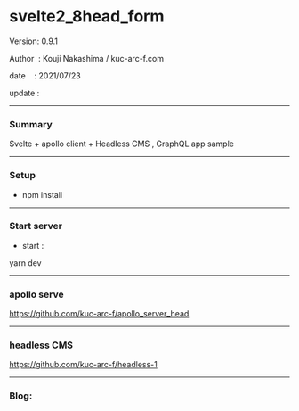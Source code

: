 ﻿# svelte2_8head_form

 Version: 0.9.1

 Author  : Kouji Nakashima / kuc-arc-f.com

 date    : 2021/07/23

 update  :

***
### Summary

Svelte + apollo client + Headless CMS , GraphQL app sample

***
### Setup

* npm install

***
### Start server
* start :

yarn dev

***
### apollo serve
https://github.com/kuc-arc-f/apollo_server_head

***
### headless CMS

https://github.com/kuc-arc-f/headless-1

***
### Blog:


